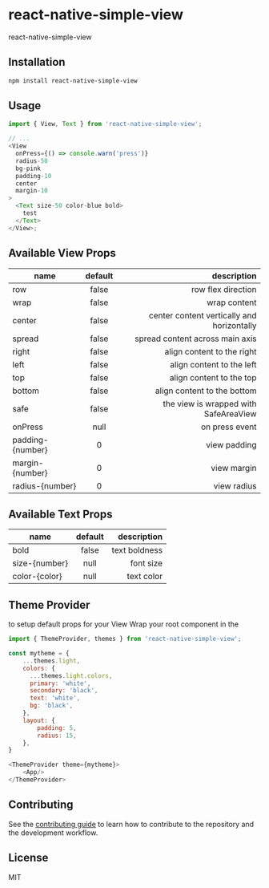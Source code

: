# react-native-simple-view

react-native-simple-view

## Installation

```sh
npm install react-native-simple-view
```

## Usage

```js
import { View, Text } from 'react-native-simple-view';

// ...
<View
  onPress={() => console.warn('press')}
  radius-50
  bg-pink
  padding-10
  center
  margin-10
>
  <Text size-50 color-blue bold>
    test
  </Text>
</View>;
```

## Available View Props

| name             | default |                                description |
| ---------------- | :-----: | -----------------------------------------: |
| row              |  false  |                         row flex direction |
| wrap             |  false  |                               wrap content |
| center           |  false  | center content vertically and horizontally |
| spread           |  false  |            spread content across main axis |
| right            |  false  |                 align content to the right |
| left             |  false  |                  align content to the left |
| top              |  false  |                   align content to the top |
| bottom           |  false  |                align content to the bottom |
| safe             |  false  |      the view is wrapped with SafeAreaView |
| onPress          |  null   |                             on press event |
| padding-{number} |    0    |                               view padding |
| margin-{number}  |    0    |                                view margin |
| radius-{number}  |    0    |                                view radius |

## Available Text Props

| name          | default |   description |
| ------------- | :-----: | ------------: |
| bold          |  false  | text boldness |
| size-{number} |  null   |     font size |
| color-{color} |  null   |    text color |

## Theme Provider

to setup default props for your View Wrap your root component in the <ThemeProvider>

```js
import { ThemeProvider, themes } from 'react-native-simple-view';

const mytheme = {
    ...themes.light,
    colors: {
      ...themes.light.colors,
      primary: 'white',
      secondary: 'black',
      text: 'white',
      bg: 'black',
    },
    layout: {
        padding: 5,
        radius: 15,
    },
}

<ThemeProvider theme={mytheme}>
    <App/>
</ThemeProvider>

```

## Contributing

See the [contributing guide](CONTRIBUTING.md) to learn how to contribute to the repository and the development workflow.

## License

MIT
